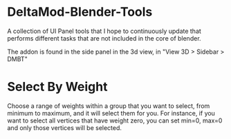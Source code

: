 # DeltaMod-Blender-Tools
A collection of UI Panel tools that I hope to continuously update that performs different tasks that are not included in the core of blender.

The addon is found in the side panel in the 3d view, in "View 3D > Sidebar > DMBT"

# Select By Weight 
Choose a range of weights within a group that you want to select, from minimum to maximum, and it will select them for you. For instance, if you want to select all vertices that have weight zero, you can set min=0, max=0 and only those vertices will be selected.  

